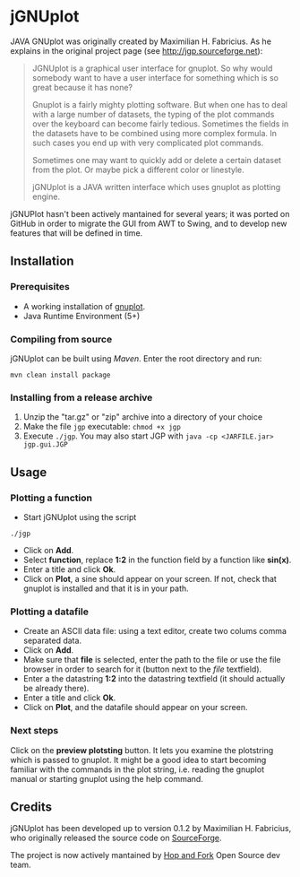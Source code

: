 # jGNUplot #

JAVA GNUplot was originally created by Maximilian H. Fabricius.
As he explains in the original project page (see <http://jgp.sourceforge.net>):
> JGNUplot is a graphical user interface for gnuplot. So why would somebody
> want to have a user interface for something which is so great because it has
> none?
>
> Gnuplot is a fairly mighty plotting software. But when one has to deal with a
> large number of datasets, the typing of the plot commands over the keyboard
> can become fairly tedious. Sometimes the fields in the datasets have to be
> combined using more complex formula. In such cases you end up with very
> complicated plot commands.
>
> Sometimes one may want to quickly add or delete a certain dataset from the
> plot. Or maybe pick a different color or linestyle.
>
> jGNUplot is a JAVA written interface which uses gnuplot as plotting engine.

jGNUPlot hasn't been actively mantained for several years; it was ported
on GitHub in order to migrate the GUI from AWT to Swing, and to develop new
features that will be defined in time.

## Installation ##
### Prerequisites ###
- A working installation of [gnuplot](http://www.gnuplot.info).
- Java Runtime Environment (5+)

### Compiling from source  ###
jGNUplot can be built using *Maven*. Enter the root directory and run:

	mvn clean install package

### Installing from a release archive ###
1. Unzip the "tar.gz" or "zip" archive into a directory of your choice
2. Make the file `jgp` executable: `chmod +x jgp`
3. Execute `./jgp`. You may also start JGP with `java -cp <JARFILE.jar>
jgp.gui.JGP`

## Usage ##
### Plotting a function ###
- Start jGNUplot using the script

```
./jgp
```

- Click on **Add**.
- Select **function**, replace **1:2** in the function field by a function like
  **sin(x)**.
- Enter a title and click **Ok**.
- Click on **Plot**, a sine should appear on your screen. If not, check that
  gnuplot is installed and that it is in your path. 

### Plotting a datafile ###
- Create an ASCII data file: using a text editor, create two colums comma
  separated data.
- Click on **Add**.
- Make sure that **file** is selected, enter the path to the file or use the
  file browser in order to search for it (button next to the *file* textfield).
- Enter a the datastring **1:2** into the datastring textfield (it should
  actually be already there).
- Enter a title and click **Ok**.
- Click on **Plot**, and the datafile should appear on your screen. 

### Next steps ###
Click on the **preview plotsting** button. It lets you examine the plotstring
which is passed to gnuplot. It might be a good idea to start becoming familiar
with the commands in the plot string, i.e. reading the gnuplot manual or
starting gnuplot using the help command.

## Credits ##
jGNUplot has been developed up to version 0.1.2 by Maximilian H. Fabricius, who
originally released the source code on
[SourceForge](http://jgp.sourceforge.net).

The project is now actively mantained by 
[Hop and Fork](https://www.hopandfork.org) Open Source dev team.
